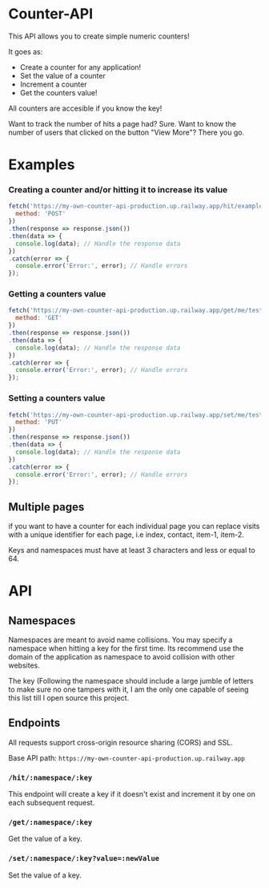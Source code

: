 # Counter-API
This API allows you to create simple numeric counters!

It goes as:
* Create a counter for any application!
* Set the value of a counter
* Increment a counter
* Get the counters value!

All counters are accesible if you know the key!

Want to track the number of hits a page had? Sure.
Want to know the number of users that clicked on the button "View More"? There you go.

# Examples
### Creating a counter and/or hitting it to increase its value
```js
fetch('https://my-own-counter-api-production.up.railway.app/hit/example/example', {
  method: 'POST'
})
.then(response => response.json())
.then(data => {
  console.log(data); // Handle the response data
})
.catch(error => {
  console.error('Error:', error); // Handle errors
});
```
### Getting a counters value
```js
fetch('https://my-own-counter-api-production.up.railway.app/get/me/test', {
  method: 'GET'
})
.then(response => response.json())
.then(data => {
  console.log(data); // Handle the response data
})
.catch(error => {
  console.error('Error:', error); // Handle errors
});
```
### Setting a counters value
```js
fetch('https://my-own-counter-api-production.up.railway.app/set/me/test?value=23', {
  method: 'PUT'
})
.then(response => response.json())
.then(data => {
  console.log(data); // Handle the response data
})
.catch(error => {
  console.error('Error:', error); // Handle errors
});
```
## Multiple pages
if you want to have a counter for each individual page you can replace visits with a unique identifier for each page, i.e index, contact, item-1, item-2. 

Keys and namespaces must have at least 3 characters and less or equal to 64.

# API
## Namespaces
Namespaces are meant to avoid name collisions. You may specify a namespace when hitting a key for the first time. Its recommend use the domain of the application as namespace to avoid collision with other websites.

The key (Following the namespace should include a large jumble of letters to make sure no one tampers with it, I am the only one capable of seeing this list till I open source this project.

## Endpoints 
All requests support cross-origin resource sharing (CORS) and SSL.

Base API path: `https://my-own-counter-api-production.up.railway.app`

### `/hit/:namespace/:key`
This endpoint will create a key if it doesn't exist and increment it by one on each subsequent request.

### `/get/:namespace/:key`
Get the value of a key.

### `/set/:namespace/:key?value=:newValue`
Set the value of a key.
